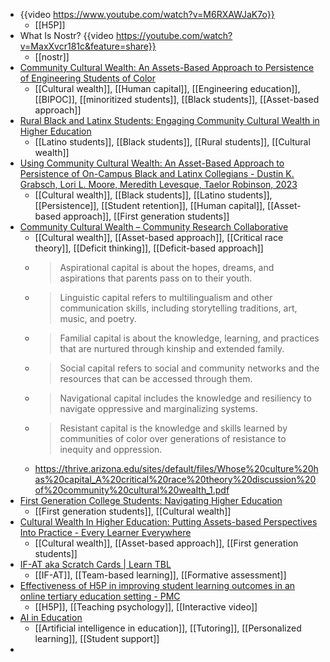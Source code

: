 - {{video https://www.youtube.com/watch?v=M6RXAWJaK7o}}
	- [[H5P]]
- What Is Nostr? {{video https://youtube.com/watch?v=MaxXvcr181c&feature=share}}
	- [[nostr]]
- [Community Cultural Wealth: An Assets-Based Approach to Persistence of Engineering Students of Color](https://www.researchgate.net/publication/288700312_Community_Cultural_Wealth_An_Assets-Based_Approach_to_Persistence_of_Engineering_Students_of_Color)
	- [[Cultural wealth]], [[Human capital]], [[Engineering education]], [[BIPOC]], [[minoritized students]], [[Black students]], [[Asset-based approach]]
- [Rural Black and Latinx Students: Engaging Community Cultural Wealth in Higher Education](https://jrre.psu.edu/sites/default/files/2022-07/38.01_0.pdf)
	- [[Latino students]], [[Black students]], [[Rural students]], [[Cultural wealth]]
- [Using Community Cultural Wealth: An Asset-Based Approach to Persistence of  On-Campus Black and Latinx Collegians - Dustin K. Grabsch, Lori L. Moore, Meredith Levesque, Taelor Robinson, 2023](https://journals.sagepub.com/doi/abs/10.1177/15210251231192884)
	- [[Cultural wealth]], [[Black students]], [[Latino students]], [[Persistence]], [[Student retention]], [[Human capital]], [[Asset-based approach]], [[First generation students]]
- [Community Cultural Wealth – Community Research Collaborative](https://communityresearchcollaborative.org/community-cultural-wealth/)
	- [[Cultural wealth]], [[Asset-based approach]], [[Critical race theory]], [[Deficit thinking]], [[Deficit-based approach]]
	- >Aspirational capital is about the hopes, dreams, and aspirations that parents pass on to their youth.
	- >Linguistic capital refers to multilingualism and other communication skills, including storytelling traditions, art, music, and poetry.
	- >Familial capital is about the knowledge, learning, and practices that are nurtured through kinship and extended family.
	- >Social capital refers to social and community networks and the resources that can be accessed through them.
	- >Navigational capital includes the knowledge and resiliency to navigate oppressive and marginalizing systems.
	- >Resistant capital is the knowledge and skills learned by communities of color over generations of resistance to inequity and oppression.
	- https://thrive.arizona.edu/sites/default/files/Whose%20culture%20has%20capital_A%20critical%20race%20theory%20discussion%20of%20community%20cultural%20wealth_1.pdf
- [First  Generation College Students: Navigating Higher Education](https://scalar.usc.edu/works/first-generation-college-student-/index)
	- [[First generation students]], [[Cultural wealth]]
- [Cultural Wealth In Higher Education: Putting Assets-based Perspectives Into Practice - Every Learner Everywhere](https://www.everylearnereverywhere.org/blog/cultural-wealth-in-higher-education-putting-assets-based-perspectives-into-practice/)
	- [[Cultural wealth]], [[Asset-based approach]], [[First generation students]]
- [IF-AT aka Scratch Cards | Learn TBL](https://learntbl.ca/if-at-immediate-feedback-assessment-technique/)
	- [[IF-AT]], [[Team-based learning]], [[Formative assessment]]
- [Effectiveness of H5P in improving student learning outcomes in an online tertiary education setting - PMC](https://www.ncbi.nlm.nih.gov/pmc/articles/PMC10019397/)
	- [[H5P]], [[Teaching psychology]], [[Interactive video]]
- [AI in Education](https://canvas.sydney.edu.au/courses/51655)
	- [[Artificial intelligence in education]], [[Tutoring]], [[Personalized learning]], [[Student support]]
-